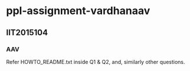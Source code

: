 # ppl-assignment-vardhanaav
## IIT2015104
### AAV
Refer HOWTO_README.txt inside Q1 & Q2, and, similarly other questions.
